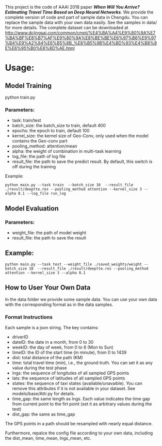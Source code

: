 This project is the code of AAAI 2018 paper ***When Will You Arrive? Estimating Travel Time Based on Deep Neural Networks***.
We provide the complete version of code and part of sample data in Chengdu. You can replace the sample data with your own data easily. See the samples in data/ for more details. The complete dataset can be downloaded at http://www.dcjingsai.com/common/cmpt/%E4%BA%A4%E9%80%9A%E7%BA%BF%E8%B7%AF%E9%80%9A%E8%BE%BE%E6%97%B6%E9%97%B4%E9%A2%84%E6%B5%8B_%E8%B5%9B%E4%BD%93%E4%B8%8E%E6%95%B0%E6%8D%AE.html

# Usage:

## Model Training
python train.py
### Parameters:

* task: train/test
* batch_size: the batch_size to train, default 400
* epochs: the epoch to train, default 100
* kernel_size: the kernel size of Geo-Conv, only used when the model contains the Geo-conv part
* pooling_method: attention/mean
* alpha: the weight of combination in multi-task learning
* log_file: the path of log file
* result_file: the path to save the predict result. By default, this switch is off during the training

Example:
```
python main.py --task train  --batch_size 10  --result_file ./result/deeptte.res --pooling_method attention --kernel_size 3 --alpha 0.1 --log_file run_log
```


## Model Evaluation

### Parameters:
* weight_file: the path of model weight
* result_file: the path to save the result

## Example:
```
python main.py --task test --weight_file ./saved_weights/weight --batch_size 10  --result_file ./result/deeptte.res --pooling_method attention --kernel_size 3 --alpha 0.1
```

## How to User Your Own Data
In the data folder we provide some sample data. You can use your own data with the corresponding format as in the data samples.

### Format Instructions
Each sample is a json string. The key contains:
* driverID
* dateID: the date in a month, from 0 to 30
* weekID: the day of week, from 0 to 6 (Mon to Sun)
* timeID: the ID of the start time (in minute), from 0 to 1439
* dist: total distance of the path (KM)
* time: total travel time (min), i.e., the ground truth. You can set it as any value during the test phase
* lngs: the sequence of longitutes of all sampled GPS points
* lats: the sequence of latitudes of all sampled GPS points
* states: the sequence of taxi states (available/unavaible). You can remove this attributes if it is not available in your dataset. See models/base/Attr.py for details.
* time_gap: the same length as lngs. Each value indicates the time gap from current point to the firt point (set it as arbitrary values during the test)
* dist_gap: the same as time_gap

The GPS points in a path should be resampled with nearly equal distance.

Furthermore, repalce the config file according to your own data, including the dist_mean, time_mean, lngs_mean, etc.
